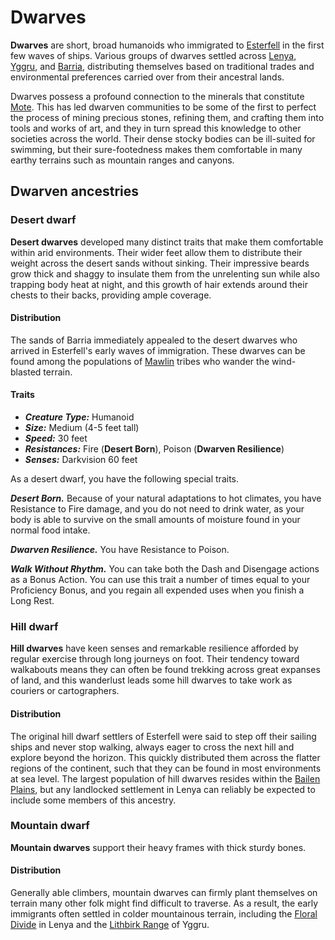 # Dwarves

**Dwarves** are short, broad humanoids who immigrated to [Esterfell](../../../ch-4-esterfell-gazetteer/esterfell/) in the first few waves of ships. Various groups of dwarves settled across [Lenya](../../../ch-4-esterfell-gazetteer/esterfell/lenya/), [Yggru](../../../ch-4-esterfell-gazetteer/esterfell/yggru/), and [Barria](../../../ch-4-esterfell-gazetteer/esterfell/barria.md), distributing themselves based on traditional trades and environmental preferences carried over from their ancestral lands.

Dwarves possess a profound connection to the minerals that constitute [Mote](../../../ch-1-welcome-to-mote/cosmology/mote.md). This has led dwarven communities to be some of the first to perfect the process of mining precious stones, refining them, and crafting them into tools and works of art, and they in turn spread this knowledge to other societies across the world. Their dense stocky bodies can be ill-suited for swimming, but their sure-footedness makes them comfortable in many earthy terrains such as mountain ranges and canyons.

## Dwarven ancestries

### Desert dwarf

**Desert dwarves** developed many distinct traits that make them comfortable within arid environments. Their wider feet allow them to distribute their weight across the desert sands without sinking. Their impressive beards grow thick and shaggy to insulate them from the unrelenting sun while also trapping body heat at night, and this growth of hair extends around their chests to their backs, providing ample coverage.

#### Distribution

The sands of Barria immediately appealed to the desert dwarves who arrived in Esterfell's early waves of immigration. These dwarves can be found among the populations of [Mawlin](../../../ch-2-people-of-mote/societies/mawlin.md) tribes who wander the wind-blasted terrain.

#### Traits

- _**Creature Type:**_ Humanoid
- _**Size:**_ Medium (4-5 feet tall)
- _**Speed:**_ 30 feet
- _**Resistances:**_ Fire (**Desert Born**), Poison (**Dwarven Resilience**)
- _**Senses:**_ Darkvision 60 feet

As a desert dwarf, you have the following special traits.

_**Desert Born.**_ Because of your natural adaptations to hot climates, you have Resistance to Fire damage, and you do not need to drink water, as your body is able to survive on the small amounts of moisture found in your normal food intake.

_**Dwarven Resilience.**_ You have Resistance to Poison.

_**Walk Without Rhythm.**_ You can take both the Dash and Disengage actions as a Bonus Action. You can use this trait a number of times equal to your Proficiency Bonus, and you regain all expended uses when you finish a Long Rest.

### Hill dwarf

**Hill dwarves** have keen senses and remarkable resilience afforded by regular exercise through long journeys on foot. Their tendency toward walkabouts means they can often be found trekking across great expanses of land, and this wanderlust leads some hill dwarves to take work as couriers or cartographers.

#### Distribution

The original hill dwarf settlers of Esterfell were said to step off their sailing ships and never stop walking, always eager to cross the next hill and explore beyond the horizon. This quickly distributed them across the flatter regions of the continent, such that they can be found in most environments at sea level. The largest population of hill dwarves resides within the [Bailen Plains](../../../ch-4-esterfell-gazetteer/esterfell/lenya/bailen-plains.md), but any landlocked settlement in Lenya can reliably be expected to include some members of this ancestry.

### Mountain dwarf

**Mountain dwarves** support their heavy frames with thick sturdy bones.

#### Distribution

Generally able climbers, mountain dwarves can firmly plant themselves on terrain many other folk might find difficult to traverse. As a result, the early immigrants often settled in colder mountainous terrain, including the [Floral Divide](../../../ch-4-esterfell-gazetteer/esterfell/lenya/floral-divide.md) in Lenya and the [Lithbirk Range](../../../ch-4-esterfell-gazetteer/esterfell/yggru/lithbirk-range.md) of Yggru.
